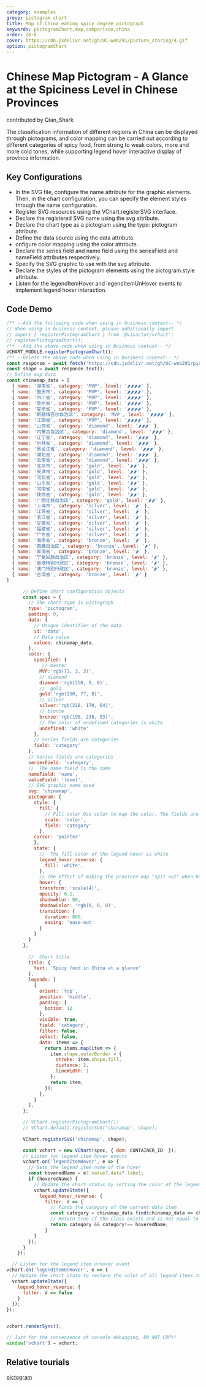 ```yaml
---
category: examples
group: pictogram chart
title: Map of China eating spicy degree pictograph  
keywords: pictogramChart,map,comparison,china
order: 26-6
cover: https://cdn.jsdelivr.net/gh/UC-web291/picture_storing/4.gif
option: pictogramChart
---
```


# Chinese Map Pictogram - A Glance at the Spiciness Level in Chinese Provinces

contributed by Qian_Shark

The classification information of different regions in China can be displayed through pictograms, and color mapping can be carried out according to different categories of spicy food, from strong to weak colors, more and more cold tones, while supporting legend hover interactive display of province information.

## Key Configurations
- In the SVG file, configure the name attribute for the graphic elements. Then, in the chart configuration, you can specify the element styles through the name configuration.
- Register SVG resources using the VChart.registerSVG interface.
- Declare the registered SVG name using the svg attribute.
- Declare the chart type as a pictogram using the type: pictogram attribute.
- Define the data source using the data attribute.
- onfigure color mapping using the color attribute.
- Declare the series field and name field using the seriesField and nameField attributes respectively.
- Specify the SVG graphic to use with the svg attribute.
- Declare the styles of the pictogram elements using the pictogram.style attribute.
- Listen for the legendItemHover and legendItemUnHover events to implement legend hover interaction.

## Code Demo

```javascript livedemo
/** --Add the following code when using in business context-- */
// When using in business context, please additionally import
// import { registerPictogramChart } from '@visactor/vchart';
// registerPictogramChart();
/** --Add the above code when using in business context-- */
VCHART_MODULE.registerPictogramChart();
/** --Delete the above code when using in business context-- */
const response = await fetch('https://cdn.jsdelivr.net/gh/UC-web291/picture_storing/chinamap.svg');
const shape = await response.text();
// Define map data
const chinamap_data = [
  { name: '湖南省', category: 'MVP', level: '🌶🌶🌶🌶' },
  { name: '重庆市', category: 'MVP', level: '🌶🌶🌶🌶' },
  { name: '四川省', category: 'MVP', level: '🌶🌶🌶🌶' },
  { name: '贵州省', category: 'MVP', level: '🌶🌶🌶🌶' },
  { name: '甘肃省', category: 'MVP', level: '🌶🌶🌶🌶' },
  { name: '新疆维吾尔自治区', category: 'MVP', level: '🌶🌶🌶🌶' },
  { name: '江西省', category: 'MVP', level: '🌶🌶🌶🌶' },
  { name: '山西省', category: 'diamond', level: '🌶🌶🌶' },
  { name: '内蒙古自治区', category: 'diamond', level: '🌶🌶🌶' },
  { name: '辽宁省', category: 'diamond', level: '🌶🌶🌶' },
  { name: '吉林省', category: 'diamond', level: '🌶🌶🌶' },
  { name: '黑龙江省', category: 'diamond', level: '🌶🌶🌶' },
  { name: '湖北省', category: 'diamond', level: '🌶🌶🌶' },
  { name: '云南省', category: 'diamond', level: '🌶🌶🌶' },
  { name: '北京市', category: 'gold', level: '🌶🌶' },
  { name: '天津市', category: 'gold', level: '🌶🌶' },
  { name: '河北省', category: 'gold', level: '🌶🌶' },
  { name: '山东省', category: 'gold', level: '🌶🌶' },
  { name: '河南省', category: 'gold', level: '🌶🌶' },
  { name: '陕西省', category: 'gold', level: '🌶🌶' },
  { name: '广西壮族自治区', category: 'gold', level: '🌶🌶' },
  { name: '上海市', category: 'silver', level: '🌶' },
  { name: '江苏省', category: 'silver', level: '🌶' },
  { name: '浙江省', category: 'silver', level: '🌶' },
  { name: '安徽省', category: 'silver', level: '🌶' },
  { name: '福建省', category: 'silver', level: '🌶' },
  { name: '广东省', category: 'silver', level: '🌶' },
  { name: '海南省', category: 'bronze', level: '🌶' },
  { name: '西藏自治区', category: 'bronze', level: '🌶' },
  { name: '青海省', category: 'bronze', level: '🌶' },
  { name: '宁夏回族自治区', category: 'bronze', level: '🌶' },
  { name: '香港特别行政区', category: 'bronze', level: '🌶' },
  { name: '澳门特别行政区', category: 'bronze', level: '🌶' },
  { name: '台湾省', category: 'bronze', level: '🌶' }
]

      // Define chart configuration objects
      const spec = {
        // The chart type is pictograph
        type: 'pictogram',
        padding: 0,
        data: {
          // Unique identifier of the data
          id: 'data',
          // Data value
          values: chinamap_data,
        },
        color: {
          specified: {
             // master
            MVP:'rgb(73, 3, 3)',
            // diamond
            diamond:'rgb(250, 8, 8)',
            //  gold
            gold:'rgb(250, 77, 8)',
            // silver
            silver:'rgb(228, 170, 64)',
            // bronze
            bronze:'rgb(198, 238, 53)',
            // The color of undefined categories is white
            undefined: 'white'
          },
          // Series fields are categories
          field: 'category'
        },
        // Series fields are categories
        seriesField: 'category',
        //  The name field is the name
        nameField: 'name',
        valueField: 'level',
        // SVG graphic name used
        svg: 'chinamap',
        pictogram: {
          style: {
            fill: {
              // Fill color Use color to map the color. The fields are categories
              scale: 'color',
              field: 'category'
            },
          cursor: 'pointer'
          },
          state: {
            //  The fill color of the legend hover is white
            legend_hover_reverse: {
              fill: 'white',
            },
            // The effect of making the province map "spit out" when hovering
            hover: {
            transform: 'scale(4)', 
            opacity: 0.1, 
            shadowBlur: 80, 
            shadowColor: 'rgb(0, 0, 0)', 
            transition: {
              duration: 800, 
              easing: 'ease-out'
            }
          }
        }
      },
        
        //  Chart title
        title: {
          text: 'Spicy food in China at a glance'
        },
        legends: [
          {
            orient: 'top',
            position: 'middle',
            padding: {
              bottom: 12
            },
            visible: true,
            field: 'category',
            filter: false,
            select: false,
            data: items => {
              return items.map(item => {
                item.shape.outerBorder = {
                  stroke: item.shape.fill,
                  distance: 2,
                  lineWidth: 1
                };
                return item;
              });
            },
          }
        ],
      };

      // VChart.registerPictogramChart();
      // VChart.default.registerSVG('chinamap', shape);
      
      VChart.registerSVG('chinamap', shape);

      const vchart = new VChart(spec, { dom: CONTAINER_ID  });
      // Listen for legend item hover events
      vchart.on('legendItemHover', e => {
        // Gets the legend item name of the hover
        const hoveredName = e?.value?.data?.label;
        if (hoveredName) {
          // Update the chart status by setting the color of the legend item that is not hovering
          vchart.updateState({
            legend_hover_reverse: {
              filter: d => {
                // Finds the category of the current data item
                const category = chinamap_data.find(chinamap_data => chinamap_data.name === d.data?.name)?.category;
                // Return true if the class exists and is not equal to the legend item name of the hover, fals
                return category && category!== hoveredName;
              }
          }
        });
      }
    });

  // Listen for the legend item unhover event
vchart.on('legendItemUnHover', e => {
  // Update the chart state to restore the color of all legend items to the original color
  vchart.updateState({
    legend_hover_reverse: {
      filter: d => false
    }
  });
});


vchart.renderSync();

// Just for the convenience of console debugging, DO NOT COPY!
window['vchart'] = vchart;
```

## Relative tourials

[pictogram](link)